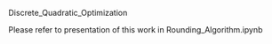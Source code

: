 Discrete_Quadratic_Optimization

Please refer to presentation of this work in Rounding_Algorithm.ipynb
